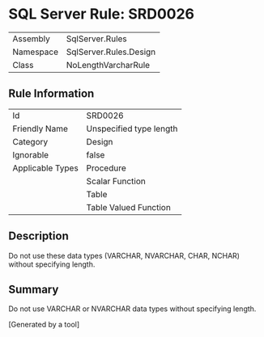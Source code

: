 # SQL Server Rule: SRD0026
  
|    |    |
|----|----|
| Assembly | SqlServer.Rules |
| Namespace | SqlServer.Rules.Design |
| Class | NoLengthVarcharRule |
  
## Rule Information
  
|    |    |
|----|----|
| Id | SRD0026 |
| Friendly Name | Unspecified type length |
| Category | Design |
| Ignorable | false |
| Applicable Types | Procedure  |
|   | Scalar Function |
|   | Table |
|   | Table Valued Function |
  
## Description
  
Do not use these data types (VARCHAR, NVARCHAR, CHAR, NCHAR) without specifying length.
  
## Summary
  
Do not use VARCHAR or NVARCHAR data types without specifying length.
  
[Generated by a tool]
